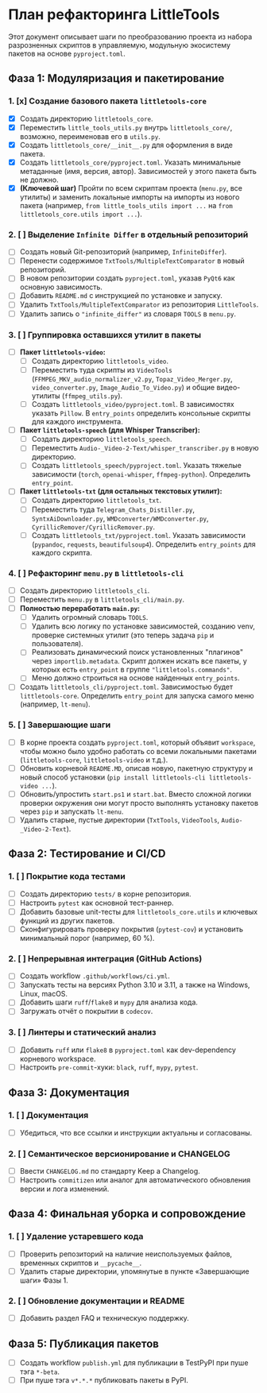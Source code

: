 # План рефакторинга LittleTools

Этот документ описывает шаги по преобразованию проекта из набора разрозненных скриптов в управляемую, модульную экосистему пакетов на основе `pyproject.toml`.

## Фаза 1: Модуляризация и пакетирование

### 1. [x] Создание базового пакета `littletools-core`

-   [x] Создать директорию `littletools_core`.
-   [x] Переместить `little_tools_utils.py` внутрь `littletools_core/`, возможно, переименовав его в `utils.py`.
-   [x] Создать `littletools_core/__init__.py` для оформления в виде пакета.
-   [x] Создать `littletools_core/pyproject.toml`. Указать минимальные метаданные (имя, версия, автор). Зависимостей у этого пакета быть не должно.
-   [x] **(Ключевой шаг)** Пройти по всем скриптам проекта (`menu.py`, все утилиты) и заменить локальные импорты на импорты из нового пакета (например, `from little_tools_utils import ...` на `from littletools_core.utils import ...`).

### 2. [ ] Выделение `Infinite Differ` в отдельный репозиторий

-   [ ] Создать новый Git-репозиторий (например, `InfiniteDiffer`).
-   [ ] Перенести содержимое `TxtTools/MultipleTextComparator` в новый репозиторий.
-   [ ] В новом репозитории создать `pyproject.toml`, указав `PyQt6` как основную зависимость.
-   [ ] Добавить `README.md` с инструкцией по установке и запуску.
-   [ ] Удалить `TxtTools/MultipleTextComparator` из репозитория `LittleTools`.
-   [ ] Удалить запись о `"infinite_differ"` из словаря `TOOLS` в `menu.py`.

### 3. [ ] Группировка оставшихся утилит в пакеты

-   [ ] **Пакет `littletools-video`:**
    -   [ ] Создать директорию `littletools_video`.
    -   [ ] Переместить туда скрипты из `VideoTools` (`FFMPEG_MKV_audio_normalizer_v2.py`, `Topaz_Video_Merger.py`, `video_converter.py`, `Image_Audio_To_Video.py`) и общие видео-утилиты (`ffmpeg_utils.py`).
    -   [ ] Создать `littletools_video/pyproject.toml`. В зависимостях указать `Pillow`. В `entry_points` определить консольные скрипты для каждого инструмента.
-   [ ] **Пакет `littletools-speech` (для Whisper Transcriber):**
    -   [ ] Создать директорию `littletools_speech`.
    -   [ ] Переместить `Audio-_Video-2-Text/whisper_transcriber.py` в новую директорию.
    -   [ ] Создать `littletools_speech/pyproject.toml`. Указать тяжелые зависимости (`torch`, `openai-whisper`, `ffmpeg-python`). Определить `entry_point`.
-   [ ] **Пакет `littletools-txt` (для остальных текстовых утилит):**
    -   [ ] Создать директорию `littletools_txt`.
    -   [ ] Переместить туда `Telegram_Chats_Distiller.py`, `SyntxAiDownloader.py`, `WMDconverter/WMDconverter.py`, `CyrillicRemover/CyrillicRemover.py`.
    -   [ ] Создать `littletools_txt/pyproject.toml`. Указать зависимости (`pypandoc`, `requests`, `beautifulsoup4`). Определить `entry_points` для каждого скрипта.

### 4. [ ] Рефакторинг `menu.py` в `littletools-cli`

-   [ ] Создать директорию `littletools_cli`.
-   [ ] Переместить `menu.py` в `littletools_cli/main.py`.
-   [ ] **Полностью переработать `main.py`:**
    -   [ ] Удалить огромный словарь `TOOLS`.
    -   [ ] Удалить всю логику по установке зависимостей, созданию venv, проверке системных утилит (это теперь задача `pip` и пользователя).
    -   [ ] Реализовать динамический поиск установленных "плагинов" через `importlib.metadata`. Скрипт должен искать все пакеты, у которых есть `entry_point` в группе `"littletools.commands"`.
    -   [ ] Меню должно строиться на основе найденных `entry_points`.
-   [ ] Создать `littletools_cli/pyproject.toml`. Зависимостью будет `littletools-core`. Определить `entry_point` для запуска самого меню (например, `lt-menu`).

### 5. [ ] Завершающие шаги

-   [ ] В корне проекта создать `pyproject.toml`, который объявит `workspace`, чтобы можно было удобно работать со всеми локальными пакетами (`littletools-core`, `littletools-video` и т.д.).
-   [ ] Обновить корневой `README.MD`, описав новую, пакетную структуру и новый способ установки (`pip install littletools-cli littletools-video ...`).
-   [ ] Обновить/упростить `start.ps1` и `start.bat`. Вместо сложной логики проверки окружения они могут просто выполнять установку пакетов через `pip` и запускать `lt-menu`.
-   [ ] Удалить старые, пустые директории (`TxtTools`, `VideoTools`, `Audio-_Video-2-Text`).

## Фаза 2: Тестирование и CI/CD

### 1. [ ] Покрытие кода тестами

-   [ ] Создать директорию `tests/` в корне репозитория.
-   [ ] Настроить `pytest` как основной тест-раннер.
-   [ ] Добавить базовые unit-тесты для `littletools_core.utils` и ключевых функций из других пакетов.
-   [ ] Сконфигурировать проверку покрытия (`pytest-cov`) и установить минимальный порог (например, 60 %).

### 2. [ ] Непрерывная интеграция (GitHub Actions)

-   [ ] Создать workflow `.github/workflows/ci.yml`.
-   [ ] Запускать тесты на версиях Python 3.10 и 3.11, а также на Windows, Linux, macOS.
-   [ ] Добавить шаги `ruff`/`flake8` и `mypy` для анализа кода.
-   [ ] Загружать отчёт о покрытии в `codecov`.

### 3. [ ] Линтеры и статический анализ

-   [ ] Добавить `ruff` или `flake8` в `pyproject.toml` как dev-dependency корневого workspace.
-   [ ] Настроить `pre-commit`-хуки: `black`, `ruff`, `mypy`, `pytest`.

## Фаза 3: Документация

### 1. [ ] Документация

-   [ ] Убедиться, что все ссылки и инструкции актуальны и согласованы.

### 2. [ ] Семантическое версионирование и CHANGELOG

-   [ ] Ввести `CHANGELOG.md` по стандарту Keep a Changelog.
-   [ ] Настроить `commitizen` или аналог для автоматического обновления версии и лога изменений.

## Фаза 4: Финальная уборка и сопровождение

### 1. [ ] Удаление устаревшего кода

-   [ ] Проверить репозиторий на наличие неиспользуемых файлов, временных скриптов и `__pycache__`.
-   [ ] Удалить старые директории, упомянутые в пункте «Завершающие шаги» Фазы 1.

### 2. [ ] Обновление документации и README

-   [ ] Добавить раздел FAQ и техническую поддержку.

## Фаза 5: Публикация пакетов

-   [ ] Создать workflow `publish.yml` для публикации в TestPyPI при пуше тэга `*-beta`.
-   [ ] При пуше тэга `v*.*.*` публиковать пакеты в PyPI.
